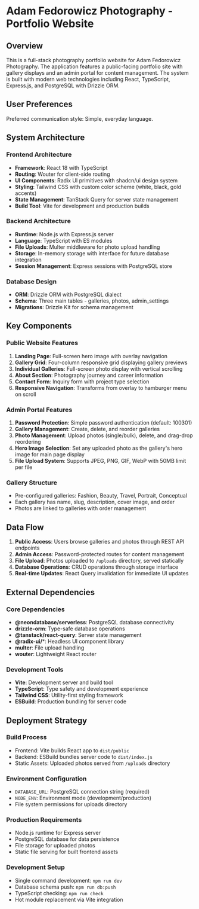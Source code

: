 # Adam Fedorowicz Photography - Portfolio Website

## Overview

This is a full-stack photography portfolio website for Adam Fedorowicz Photography. The application features a public-facing portfolio site with gallery displays and an admin portal for content management. The system is built with modern web technologies including React, TypeScript, Express.js, and PostgreSQL with Drizzle ORM.

## User Preferences

Preferred communication style: Simple, everyday language.

## System Architecture

### Frontend Architecture
- **Framework**: React 18 with TypeScript
- **Routing**: Wouter for client-side routing
- **UI Components**: Radix UI primitives with shadcn/ui design system
- **Styling**: Tailwind CSS with custom color scheme (white, black, gold accents)
- **State Management**: TanStack Query for server state management
- **Build Tool**: Vite for development and production builds

### Backend Architecture
- **Runtime**: Node.js with Express.js server
- **Language**: TypeScript with ES modules
- **File Uploads**: Multer middleware for photo upload handling
- **Storage**: In-memory storage with interface for future database integration
- **Session Management**: Express sessions with PostgreSQL store

### Database Design
- **ORM**: Drizzle ORM with PostgreSQL dialect
- **Schema**: Three main tables - galleries, photos, admin_settings
- **Migrations**: Drizzle Kit for schema management

## Key Components

### Public Website Features
1. **Landing Page**: Full-screen hero image with overlay navigation
2. **Gallery Grid**: Four-column responsive grid displaying gallery previews
3. **Individual Galleries**: Full-screen photo display with vertical scrolling
4. **About Section**: Photography journey and career information
5. **Contact Form**: Inquiry form with project type selection
6. **Responsive Navigation**: Transforms from overlay to hamburger menu on scroll

### Admin Portal Features
1. **Password Protection**: Simple password authentication (default: 100301)
2. **Gallery Management**: Create, delete, and reorder galleries
3. **Photo Management**: Upload photos (single/bulk), delete, and drag-drop reordering
4. **Hero Image Selection**: Set any uploaded photo as the gallery's hero image for main page display
5. **File Upload System**: Supports JPEG, PNG, GIF, WebP with 50MB limit per file

### Gallery Structure
- Pre-configured galleries: Fashion, Beauty, Travel, Portrait, Conceptual
- Each gallery has name, slug, description, cover image, and order
- Photos are linked to galleries with order management

## Data Flow

1. **Public Access**: Users browse galleries and photos through REST API endpoints
2. **Admin Access**: Password-protected routes for content management
3. **File Upload**: Photos uploaded to `/uploads` directory, served statically
4. **Database Operations**: CRUD operations through storage interface
5. **Real-time Updates**: React Query invalidation for immediate UI updates

## External Dependencies

### Core Dependencies
- **@neondatabase/serverless**: PostgreSQL database connectivity
- **drizzle-orm**: Type-safe database operations
- **@tanstack/react-query**: Server state management
- **@radix-ui/***: Headless UI component library
- **multer**: File upload handling
- **wouter**: Lightweight React router

### Development Tools
- **Vite**: Development server and build tool
- **TypeScript**: Type safety and development experience
- **Tailwind CSS**: Utility-first styling framework
- **ESBuild**: Production bundling for server code

## Deployment Strategy

### Build Process
- Frontend: Vite builds React app to `dist/public`
- Backend: ESBuild bundles server code to `dist/index.js`
- Static Assets: Uploaded photos served from `/uploads` directory

### Environment Configuration
- `DATABASE_URL`: PostgreSQL connection string (required)
- `NODE_ENV`: Environment mode (development/production)
- File system permissions for uploads directory

### Production Requirements
- Node.js runtime for Express server
- PostgreSQL database for data persistence
- File storage for uploaded photos
- Static file serving for built frontend assets

### Development Setup
- Single command development: `npm run dev`
- Database schema push: `npm run db:push`
- TypeScript checking: `npm run check`
- Hot module replacement via Vite integration